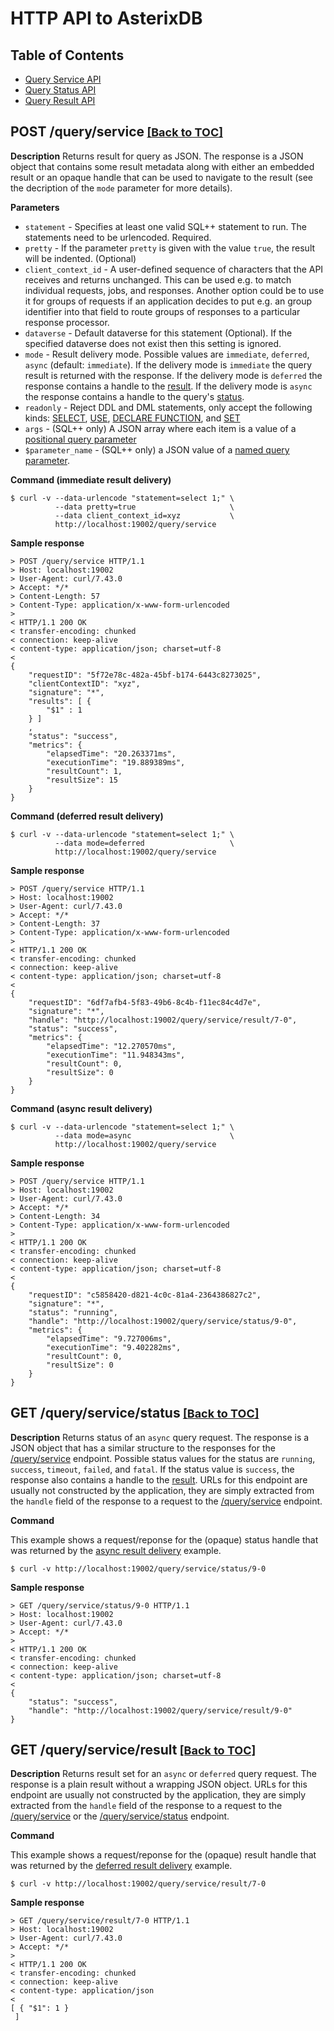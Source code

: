 <!--
 ! Licensed to the Apache Software Foundation (ASF) under one
 ! or more contributor license agreements.  See the NOTICE file
 ! distributed with this work for additional information
 ! regarding copyright ownership.  The ASF licenses this file
 ! to you under the Apache License, Version 2.0 (the
 ! "License"); you may not use this file except in compliance
 ! with the License.  You may obtain a copy of the License at
 !
 !   http://www.apache.org/licenses/LICENSE-2.0
 !
 ! Unless required by applicable law or agreed to in writing,
 ! software distributed under the License is distributed on an
 ! "AS IS" BASIS, WITHOUT WARRANTIES OR CONDITIONS OF ANY
 ! KIND, either express or implied.  See the License for the
 ! specific language governing permissions and limitations
 ! under the License.
 !-->

# HTTP API to AsterixDB #

## <a id="toc">Table of Contents</a>

* [Query Service API](#queryservice)
* [Query Status API](#querystatus)
* [Query Result API](#queryresult)

## <a id="queryservice">POST /query/service</a><font size="4"> <a href="#toc">[Back to TOC]</a></font>

__Description__ Returns result for query as JSON.
  The response is a JSON object that contains some result metadata along with either an embedded result or an opaque
  handle that can be used to navigate to the result (see the decription of the `mode` parameter for more details).

__Parameters__

* `statement` - Specifies at least one valid SQL++ statement to run. The statements need to be urlencoded. Required.
* `pretty` - If the parameter `pretty` is given with the value `true`, the result will be indented. (Optional)
* `client_context_id` - A user-defined sequence of characters that the API receives and returns unchanged. This can be
  used e.g. to match individual requests, jobs, and responses. Another option could be to use it for groups of requests
  if an application decides to put e.g. an group identifier into that field to route groups of responses to a
  particular response processor.
* `dataverse` - Default dataverse for this statement (Optional). If the specified dataverse does not exist then this setting is ignored.
* `mode` - Result delivery mode. Possible values are `immediate`, `deferred`, `async` (default: `immediate`).
  If the delivery mode is `immediate` the query result is returned with the response.
  If the delivery mode is `deferred` the response contains a handle to the <a href="#queryresult">result</a>.
  If the delivery mode is `async` the response contains a handle to the query's <a href="#querystatus">status</a>.
* `readonly` - Reject DDL and DML statements, only accept the following kinds:
  [SELECT](sqlpp/manual.html#SELECT_statements), [USE](sqlpp/manual.html#Declarations),
  [DECLARE FUNCTION](sqlpp/manual.html#Declarations), and [SET](sqlpp/manual.html#Performance_tuning)
* `args` - (SQL++ only) A JSON array where each item is a value of a [positional query parameter](sqlpp/manual.html#Parameter_references)
* `$parameter_name` - (SQL++ only) a JSON value of a [named query parameter](sqlpp/manual.html#Parameter_references).

__Command (immediate result delivery)__

    $ curl -v --data-urlencode "statement=select 1;" \
              --data pretty=true                     \
              --data client_context_id=xyz           \
              http://localhost:19002/query/service

__Sample response__

    > POST /query/service HTTP/1.1
    > Host: localhost:19002
    > User-Agent: curl/7.43.0
    > Accept: */*
    > Content-Length: 57
    > Content-Type: application/x-www-form-urlencoded
    >
    < HTTP/1.1 200 OK
    < transfer-encoding: chunked
    < connection: keep-alive
    < content-type: application/json; charset=utf-8
    <
    {
        "requestID": "5f72e78c-482a-45bf-b174-6443c8273025",
        "clientContextID": "xyz",
        "signature": "*",
        "results": [ {
            "$1" : 1
        } ]
        ,
        "status": "success",
        "metrics": {
            "elapsedTime": "20.263371ms",
            "executionTime": "19.889389ms",
            "resultCount": 1,
            "resultSize": 15
        }
    }

__Command (<a id="deferred">deferred result delivery</a>)__

    $ curl -v --data-urlencode "statement=select 1;" \
              --data mode=deferred                   \
              http://localhost:19002/query/service

__Sample response__

    > POST /query/service HTTP/1.1
    > Host: localhost:19002
    > User-Agent: curl/7.43.0
    > Accept: */*
    > Content-Length: 37
    > Content-Type: application/x-www-form-urlencoded
    >
    < HTTP/1.1 200 OK
    < transfer-encoding: chunked
    < connection: keep-alive
    < content-type: application/json; charset=utf-8
    <
    {
        "requestID": "6df7afb4-5f83-49b6-8c4b-f11ec84c4d7e",
        "signature": "*",
        "handle": "http://localhost:19002/query/service/result/7-0",
        "status": "success",
        "metrics": {
            "elapsedTime": "12.270570ms",
            "executionTime": "11.948343ms",
            "resultCount": 0,
            "resultSize": 0
        }
    }

__Command (<a id="async>">async result delivery</a>)__

    $ curl -v --data-urlencode "statement=select 1;" \
              --data mode=async                      \
              http://localhost:19002/query/service

__Sample response__

    > POST /query/service HTTP/1.1
    > Host: localhost:19002
    > User-Agent: curl/7.43.0
    > Accept: */*
    > Content-Length: 34
    > Content-Type: application/x-www-form-urlencoded
    >
    < HTTP/1.1 200 OK
    < transfer-encoding: chunked
    < connection: keep-alive
    < content-type: application/json; charset=utf-8
    <
    {
        "requestID": "c5858420-d821-4c0c-81a4-2364386827c2",
        "signature": "*",
        "status": "running",
        "handle": "http://localhost:19002/query/service/status/9-0",
        "metrics": {
            "elapsedTime": "9.727006ms",
            "executionTime": "9.402282ms",
            "resultCount": 0,
            "resultSize": 0
        }
    }


## <a id="querystatus">GET /query/service/status</a><font size="4"> <a href="#toc">[Back to TOC]</a></font>

__Description__ Returns status of an `async` query request.
  The response is a JSON object that has a similar structure to the responses for the <a
  href="#queryservice">/query/service</a> endpoint.
  Possible status values for the status are `running`, `success`, `timeout`, `failed`, and `fatal`.
  If the status value is `success`, the response also contains a handle to the <a href="#queryresult">result</a>.
  URLs for this endpoint are usually not constructed by the application, they are simply extracted from the `handle`
  field of the response to a request to the <a href="#queryservice">/query/service</a> endpoint.

__Command__

  This example shows a request/reponse for the (opaque) status handle that was returned by the <a href="#async">async
  result delivery</a> example.

    $ curl -v http://localhost:19002/query/service/status/9-0

__Sample response__

    > GET /query/service/status/9-0 HTTP/1.1
    > Host: localhost:19002
    > User-Agent: curl/7.43.0
    > Accept: */*
    >
    < HTTP/1.1 200 OK
    < transfer-encoding: chunked
    < connection: keep-alive
    < content-type: application/json; charset=utf-8
    <
    {
        "status": "success",
        "handle": "http://localhost:19002/query/service/result/9-0"
    }

## <a id="queryresult">GET /query/service/result</a><font size="4"> <a href="#toc">[Back to TOC]</a></font>

__Description__ Returns result set for an `async` or `deferred` query request.
  The response is a plain result without a wrapping JSON object.
  URLs for this endpoint are usually not constructed by the application, they are simply extracted from the `handle`
  field of the response to a request to the <a href="#queryservice">/query/service</a> or the <a
  href="#querystatus">/query/service/status</a> endpoint.

__Command__

  This example shows a request/reponse for the (opaque) result handle that was returned by the <a
  href="#deferred">deferred result delivery</a> example.

    $ curl -v http://localhost:19002/query/service/result/7-0

__Sample response__

    > GET /query/service/result/7-0 HTTP/1.1
    > Host: localhost:19002
    > User-Agent: curl/7.43.0
    > Accept: */*
    >
    < HTTP/1.1 200 OK
    < transfer-encoding: chunked
    < connection: keep-alive
    < content-type: application/json
    <
    [ { "$1": 1 }
     ]

